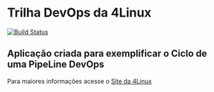 # Trilha DevOps da 4Linux

<!-- Altere a Flag abaixo com sua URL do Travis -->
[![Build Status](https://travis-ci.org/rpereira156/DevOpsLab-HelloWorld.svg?branch=master)](https://travis-ci.org/rpereira156/DevOpsLab-HelloWorld)

## Aplicação criada para exemplificar o Ciclo de uma PipeLine DevOps


Para maiores informações acesse o [Site da 4Linux](https://www.4linux.com.br/cursos/devops)
